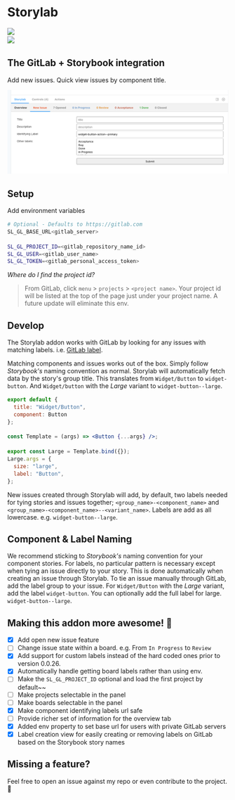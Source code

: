 # Storylab
![](https://img.shields.io/npm/v/@2-bit/storylab?color=success&logoColor=orange&style=plastic)    
![](https://img.shields.io/github/last-commit/johnson-jesse/storylab?color=blueviolet&style=plastic)  

The GitLab + Storybook integration
---

Add new issues. Quick view issues by component title.

![](https://raw.githubusercontent.com/johnson-jesse/storylab/main/.github/images/storylab-2.png)

## Setup

Add environment variables

```bash
# Optional - Defaults to https://gitlab.com
SL_GL_BASE_URL<gitlab_server>

SL_GL_PROJECT_ID=<gitlab_repository_name_id>
SL_GL_USER=<gitlab_user_name>
SL_GL_TOKEN=<gitlab_personal_access_token>
```

*Where do I find the project id?*
>From GitLab, click `menu` > `projects` > `<project name>`. Your project id will be listed at the top of the page just under your project name. A future update will eliminate this env.

## Develop
The Storylab addon works with GitLab by looking for any issues with matching labels. i.e. [GitLab label](https://docs.gitlab.com/ee/user/project/labels.html).

Matching components and issues works out of the box. Simply follow *Storybook's* naming convention as normal. Storylab will automatically fetch data by the story's group title. This translates from `Widget/Button` to `widget-button`. And `Widget/button` with the _Large_ variant to `widget-button--large`.

```jsx
export default {
  title: "Widget/Button",
  component: Button
};

const Template = (args) => <Button {...args} />;

export const Large = Template.bind({});
Large.args = {
  size: "large",
  label: "Button",
};
```

New issues created through Storylab will add, by default, two labels needed for tying stories and issues together; `<group_name>-<component_name>` and `<group_name>-<component_name>--<variant_name>`. Labels are add as all lowercase. e.g. `widget-button--large`.

## Component & Label Naming
We recommend sticking to *Storybook's* naming convention for your component stories. For labels, no particular pattern is necessary except when tying an issue directly to your story. This is done automatically when creating an issue through Storylab. To tie an issue manually through GitLab, add the label group to your issue. For `Widget/Button` with the _Large_ variant, add the label `widget-button`. You can optionally add the full label for large. `widget-button--large`.

## Making this addon more awesome! 🤘
- [x] Add open new issue feature
- [ ] Change issue state within a board. e.g. From `In Progress` to `Review`
- [x] Add support for custom labels instead of the hard coded ones prior to version 0.0.26.
- [x] Automatically handle getting board labels rather than using env.
- [ ] Make the `SL_GL_PROJECT_ID` optional and load the first project by default~~
- [ ] Make projects selectable in the panel
- [ ] Make boards selectable in the panel
- [x] Make component identifying labels url safe
- [ ] Provide richer set of information for the overview tab
- [x] Added env property to set base url for users with private GitLab servers
- [x] Label creation view for easily creating or removing labels on GitLab based on the Storybook story names

## Missing a feature?
Feel free to open an issue against my repo or even contribute to the project. 🙌
